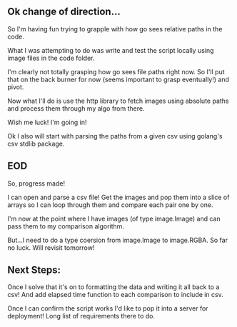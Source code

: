 ## Ok change of direction...

So I'm having fun trying to grapple with how go sees relative paths in the code. 

What I was attempting to do was write and test the script locally using image files in the code folder.

I'm clearly not totally grasping how go sees file paths right now. So I'll put that on the back burner for now (seems important to grasp eventually!) and pivot.

Now what I'll do is use the http library to fetch images using absolute paths and process them through my algo from there. 

Wish me luck! I'm going in!

Ok I also will start with parsing the paths from a given csv using golang's csv stdlib package.

## EOD

So, progress made!

I can open and parse a csv file! Get the images and pop them into a slice of arrays so I can loop through them and compare each pair one by one.

I'm now at the point where I have images (of type image.Image) and can pass them to my comparison algorithm.

But...I need to do a type coersion from image.Image to image.RGBA. So far no luck. Will revisit tomorrow!


## Next Steps:

Once I solve that it's on to formatting the data and writing it all back to a csv! And add elapsed time function to each comparison to include in csv.

Once I can confirm the script works I'd like to pop it into a server for deployment! Long list of requirements there to do.

